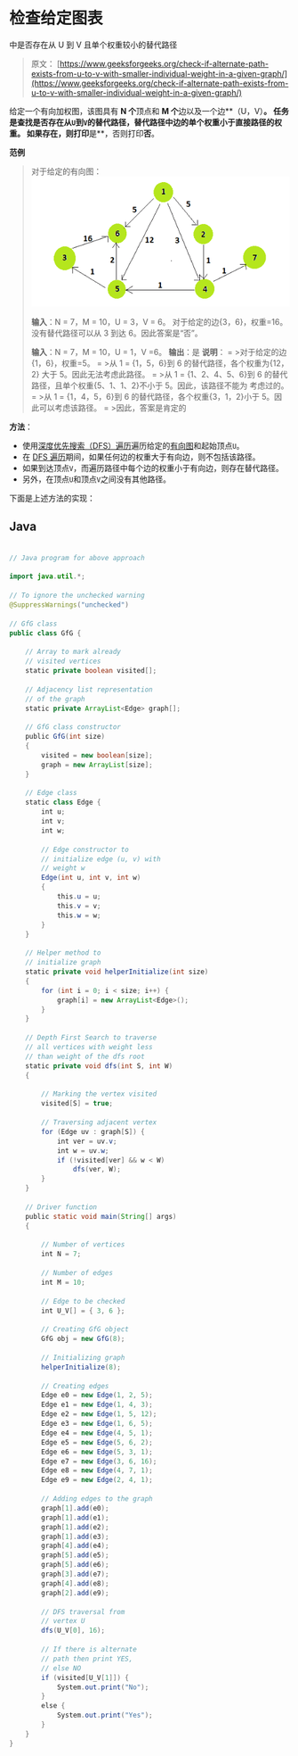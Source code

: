 # 检查给定图表

中是否存在从 U 到 V 且单个权重较小的替代路径

> 原文： [https://www.geeksforgeeks.org/check-if-alternate-path-exists-from-u-to-v-with-smaller-individual-weight-in-a-given-graph/](https://www.geeksforgeeks.org/check-if-alternate-path-exists-from-u-to-v-with-smaller-individual-weight-in-a-given-graph/)

给定一个有向加权图，该图具有 **N 个**顶点和 **M 个**边以及一个边**（U，V）**。 任务是查找是否存在从`U`到`V`的替代路径，替代路径中边的单个权重小于直接路径的权重。 如果存在，则打印**是**，否则打印**否**。

**范例**

> 对于给定的有向图：
> ![](img/cb3adeb8fc94faef663159cc0ac054d8.png)
> 
> **输入**：N = 7，M = 10，U = 3，V = 6。 对于给定的边{3，6}，权重=16。没有替代路径可以从 3 到达 6。因此答案是“否”。
> 
> **输入**：N = 7，M = 10，U = 1，V =6。
> **输出**：是
> **说明**：
> = >对于给定的边{1，6}，权重=5。
> = >从 1 = {1，5，6}到 6 的替代路径，各个权重为{12，2} 大于 5。因此无法考虑此路径。
> = >从 1 = {1、2、4、5、6}到 6 的替代路径，且单个权重{5、1、1、2}不小于 5。因此，该路径不能为 考虑过的。
> = >从 1 = {1，4，5，6}到 6 的替代路径，各个权重{3，1，2}小于 5。因此可以考虑该路径。
> = >因此，答案是肯定的

**方法**：

*   使用[深度优先搜索（DFS）遍历](https://www.geeksforgeeks.org/depth-first-search-or-dfs-for-a-graph/)遍历给定的[有向图](https://www.geeksforgeeks.org/graph-data-structure-and-algorithms/)和起始顶点`U`。
*   在 [DFS 遍历](https://www.geeksforgeeks.org/depth-first-search-or-dfs-for-a-graph/)期间，如果任何边的权重大于有向边，则不包括该路径。
*   如果到达顶点`V`，而遍历路径中每个边的权重小于有向边，则存在替代路径。
*   另外，在顶点`U`和顶点`V`之间没有其他路径。

下面是上述方法的实现：

## Java

```java

// Java program for above approach 

import java.util.*; 

// To ignore the unchecked warning 
@SuppressWarnings("unchecked") 

// GfG class 
public class GfG { 

    // Array to mark already 
    // visited vertices 
    static private boolean visited[]; 

    // Adjacency list representation 
    // of the graph 
    static private ArrayList<Edge> graph[]; 

    // GfG class constructor 
    public GfG(int size) 
    { 
        visited = new boolean[size]; 
        graph = new ArrayList[size]; 
    } 

    // Edge class 
    static class Edge { 
        int u; 
        int v; 
        int w; 

        // Edge constructor to 
        // initialize edge (u, v) with 
        // weight w 
        Edge(int u, int v, int w) 
        { 
            this.u = u; 
            this.v = v; 
            this.w = w; 
        } 
    } 

    // Helper method to 
    // initialize graph 
    static private void helperInitialize(int size) 
    { 
        for (int i = 0; i < size; i++) { 
            graph[i] = new ArrayList<Edge>(); 
        } 
    } 

    // Depth First Search to traverse 
    // all vertices with weight less 
    // than weight of the dfs root 
    static private void dfs(int S, int W) 
    { 

        // Marking the vertex visited 
        visited[S] = true; 

        // Traversing adjacent vertex 
        for (Edge uv : graph[S]) { 
            int ver = uv.v; 
            int w = uv.w; 
            if (!visited[ver] && w < W) 
                dfs(ver, W); 
        } 
    } 

    // Driver function 
    public static void main(String[] args) 
    { 

        // Number of vertices 
        int N = 7; 

        // Number of edges 
        int M = 10; 

        // Edge to be checked 
        int U_V[] = { 3, 6 }; 

        // Creating GfG object 
        GfG obj = new GfG(8); 

        // Initializing graph 
        helperInitialize(8); 

        // Creating edges 
        Edge e0 = new Edge(1, 2, 5); 
        Edge e1 = new Edge(1, 4, 3); 
        Edge e2 = new Edge(1, 5, 12); 
        Edge e3 = new Edge(1, 6, 5); 
        Edge e4 = new Edge(4, 5, 1); 
        Edge e5 = new Edge(5, 6, 2); 
        Edge e6 = new Edge(5, 3, 1); 
        Edge e7 = new Edge(3, 6, 16); 
        Edge e8 = new Edge(4, 7, 1); 
        Edge e9 = new Edge(2, 4, 1); 

        // Adding edges to the graph 
        graph[1].add(e0); 
        graph[1].add(e1); 
        graph[1].add(e2); 
        graph[1].add(e3); 
        graph[4].add(e4); 
        graph[5].add(e5); 
        graph[5].add(e6); 
        graph[3].add(e7); 
        graph[4].add(e8); 
        graph[2].add(e9); 

        // DFS traversal from 
        // vertex U 
        dfs(U_V[0], 16); 

        // If there is alternate 
        // path then print YES, 
        // else NO 
        if (visited[U_V[1]]) { 
            System.out.print("No"); 
        } 
        else { 
            System.out.print("Yes"); 
        } 
    } 
} 

```